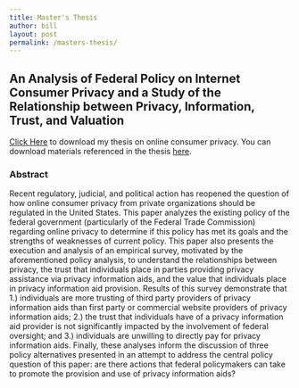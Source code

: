 ```yaml
---
title: Master's Thesis
author: bill
layout: post 
permalink: /masters-thesis/
---
```


## An Analysis of Federal Policy on Internet Consumer Privacy and a Study of the Relationship between Privacy, Information, Trust, and Valuation

[Click Here](/files/posts/2013/09/Thesis.docx) to download my thesis on online consumer privacy. You can 
download materials referenced in the thesis [here](materials/).

### Abstract

Recent regulatory, judicial, and political action has reopened the question of
how online consumer privacy from private organizations should be regulated in
the United States. This paper analyzes the existing policy of the federal
government (particularly of the Federal Trade Commission) regarding online
privacy to determine if this policy has met its goals and the strengths of
weaknesses of current policy. This paper also presents the execution and
analysis of an empirical survey, motivated by the aforementioned policy
analysis, to understand the relationships between privacy, the trust that
individuals place in parties providing privacy assistance via privacy
information aids, and the value that individuals place in privacy information
aid provision. Results of this survey demonstrate that 1.) individuals are more
trusting of third party providers of privacy information aids than first party
or commercial website providers of privacy information aids; 2.) the trust that
individuals have of a privacy information aid provider is not significantly
impacted by the involvement of federal oversight; and 3.) individuals are
unwilling to directly pay for privacy information aids. Finally, these analyses
inform the discussion of three policy alternatives presented in an attempt to
address the central policy question of this paper: are there actions that
federal policymakers can take to promote the provision and use of privacy
information aids?
